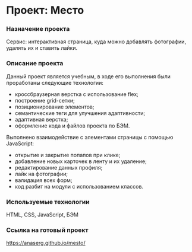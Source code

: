 # Проект: Место

### Назначение проекта
Сервис: интерактивная страница, куда можно добавлять фотографии, удалять их и ставить лайки.

### Описание проекта
Данный проект является учебным, в ходе его выполнения были проработаны следующие технологии:

+ кроссбраузерная верстка с использование flex;
+ построение grid-сетки;
+ позиционирование элементов;
+ семантические теги для улучшения адаптивности;
+ адаптивная верстка;
+ оформление кода и файлов проекта по БЭМ.

Выполнено взаимодействие с элементами страницы с помощью JavaScript:
+ открытие и закрытие попапов при клике;
+ добавление новых карточек в ленту и их удаление;
+ редактирование данных профиля;
+ лайк на фотографии;
+ валидация всех форм;
+ код разбит на модули с использованием классов.

### Используемые технологии
HTML, CSS, JavaScript, БЭМ

### Ссылка на готовый проект
https://anaserg.github.io/mesto/